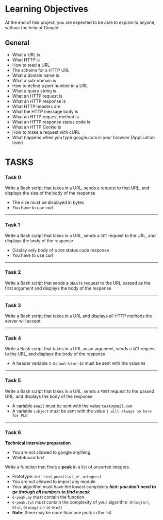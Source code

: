 # Learning Objectives

At the end of this project, you are expected to be able to explain to anyone, without the help of Google:

## General

- What a URL is
- What HTTP is
- How to read a URL
- The scheme for a HTTP URL
- What a domain name is
- What a sub-domain is
- How to define a port number in a URL
- What a query string is
- What an HTTP request is
- What an HTTP response is
- What HTTP headers are
- What the HTTP message body is
- What an HTTP request method is
- What an HTTP response status code is
- What an HTTP Cookie is
- How to make a request with cURL
- What happens when you type google.com in your browser (Application level)

# TASKS

### Task 0

Write a Bash script that takes in a URL, sends a request to that URL, and displays the size of the body of the response

- The size must be displayed in bytes
- You have to use curl

---
### Task 1

Write a Bash script that takes in a URL, sends a `GET` request to the URL, and displays the body of the response

- Display only body of a `200` status code response
- You have to use curl

---
### Task 2

Write a Bash script that sends a `DELETE` request to the URL passed as the first argument and displays the body of the response

---
### Task 3

Write a Bash script that takes in a URL and displays all HTTP methods the server will accept.

---
### Task 4

Write a Bash script that takes in a URL as an argument, sends a `GET` request to the URL, and displays the body of the response

- A header variable `X-School-User-Id` must be sent with the value `98`

---
### Task 5

Write a Bash script that takes in a URL, sends a `POST` request to the passed URL, and displays the body of the response

- A variable `email` must be sent with the value `test@gmail.com`
- A variable `subject` must be sent with the value `I will always be here for PLD`

---
### Task 6

**Technical interview preparation**
- You are not allowed to google anything
- Whiteboard first

Write a function that finds a **peak** in a list of unsorted integers.
- Prototype: ```def find_peak(list_of_integers)```
- You are not allowed to import any module
- Your algorithm must have the lowest complexity ***hint: you don’t need to go through all numbers to find a peak***
- `6-peak.py` must contain the function
- `6-peak.txt` must contain the complexity of your algorithm: `O(log(n))`, `O(n)`, `O(nlog(n))` or `O(n2)`
- **Note**: there may be more than one peak in the list
